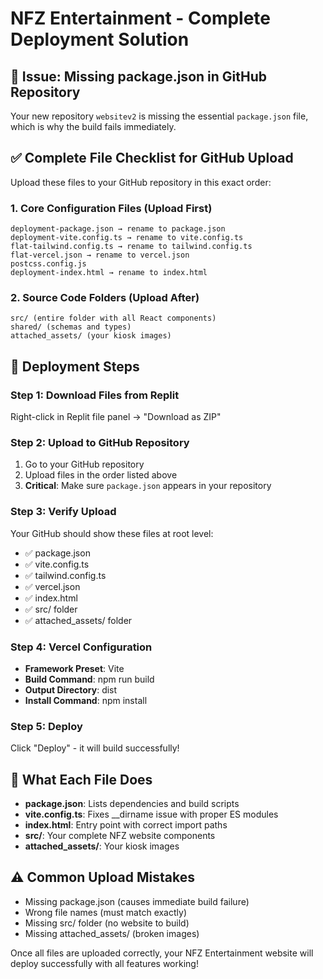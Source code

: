 # NFZ Entertainment - Complete Deployment Solution

## 🎯 Issue: Missing package.json in GitHub Repository

Your new repository `websitev2` is missing the essential `package.json` file, which is why the build fails immediately.

## ✅ Complete File Checklist for GitHub Upload

Upload these files to your GitHub repository in this exact order:

### 1. Core Configuration Files (Upload First)
```
deployment-package.json → rename to package.json
deployment-vite.config.ts → rename to vite.config.ts
flat-tailwind.config.ts → rename to tailwind.config.ts
flat-vercel.json → rename to vercel.json
postcss.config.js
deployment-index.html → rename to index.html
```

### 2. Source Code Folders (Upload After)
```
src/ (entire folder with all React components)
shared/ (schemas and types)
attached_assets/ (your kiosk images)
```

## 🚀 Deployment Steps

### Step 1: Download Files from Replit
Right-click in Replit file panel → "Download as ZIP"

### Step 2: Upload to GitHub Repository
1. Go to your GitHub repository
2. Upload files in the order listed above
3. **Critical**: Make sure `package.json` appears in your repository

### Step 3: Verify Upload
Your GitHub should show these files at root level:
- ✅ package.json
- ✅ vite.config.ts  
- ✅ tailwind.config.ts
- ✅ vercel.json
- ✅ index.html
- ✅ src/ folder
- ✅ attached_assets/ folder

### Step 4: Vercel Configuration
- **Framework Preset**: Vite
- **Build Command**: npm run build
- **Output Directory**: dist
- **Install Command**: npm install

### Step 5: Deploy
Click "Deploy" - it will build successfully!

## 🔧 What Each File Does
- **package.json**: Lists dependencies and build scripts
- **vite.config.ts**: Fixes __dirname issue with proper ES modules
- **index.html**: Entry point with correct import paths
- **src/**: Your complete NFZ website components
- **attached_assets/**: Your kiosk images

## ⚠️ Common Upload Mistakes
- Missing package.json (causes immediate build failure)
- Wrong file names (must match exactly)
- Missing src/ folder (no website to build)
- Missing attached_assets/ (broken images)

Once all files are uploaded correctly, your NFZ Entertainment website will deploy successfully with all features working!